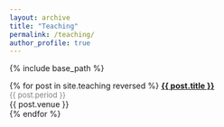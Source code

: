 ```yaml
---
layout: archive
title: "Teaching"
permalink: /teaching/
author_profile: true
---
```


<style type="text/css">
 #dates { color: #808080; font-size: small; }
</style>

{% include base_path %}

{% for post in site.teaching reversed %}
  <b><a href="{{ post.url | prepend: site.resource }}.html"> {{ post.title }} </a></b>  
  <span id="dates">{{ post.period }}</span>  
  {{ post.venue }}  
{% endfor %}
